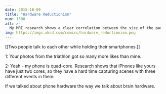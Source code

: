 ```yaml
---
date: 2015-10-09
title: "Hardware Reductionism"
num: 1588
alt: >-
  My MRI research shows a clear correlation between the size of the parietal lobe--the part of the brain that handles spatial reasoning--and enjoyment of 3D Doritos®.
img: https://imgs.xkcd.com/comics/hardware_reductionism.png
---
```

[[Two people talk to each other while holding their smartphones.]]

1: Your photos from the triathlon got so many more likes than mine. 

2: Yeah - my phone is quad-core. Research shows that iPhones like yours have just two cores, so they have a hard time capturing scenes with three different events in them.

If we talked about phone hardware the way we talk about brain hardware.

